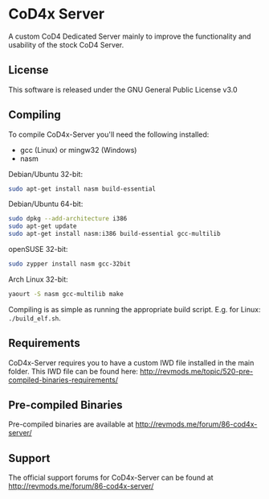 # CoD4x Server
A custom CoD4 Dedicated Server mainly to improve the functionality and usability of the stock CoD4 Server.

## License
This software is released under the GNU General Public License v3.0

## Compiling
To compile CoD4x-Server you'll need the following installed:
* gcc (Linux) or mingw32 (Windows)
* nasm

Debian/Ubuntu 32-bit:
```bash
sudo apt-get install nasm build-essential
```

Debian/Ubuntu 64-bit:
```bash
sudo dpkg --add-architecture i386
sudo apt-get update
sudo apt-get install nasm:i386 build-essential gcc-multilib
```

openSUSE 32-bit:
```bash
sudo zypper install nasm gcc-32bit
```

Arch Linux 32-bit:
```bash
yaourt -S nasm gcc-multilib make
```

Compiling is as simple as running the appropriate build script. E.g. for Linux: `./build_elf.sh`.

## Requirements
CoD4x-Server requires you to have a custom IWD file installed in the main folder. This IWD file can be found here: http://revmods.me/topic/520-pre-compiled-binaries-requirements/

## Pre-compiled Binaries
Pre-compiled binaries are available at http://revmods.me/forum/86-cod4x-server/

## Support
The official support forums for CoD4x-Server can be found at http://revmods.me/forum/86-cod4x-server/
